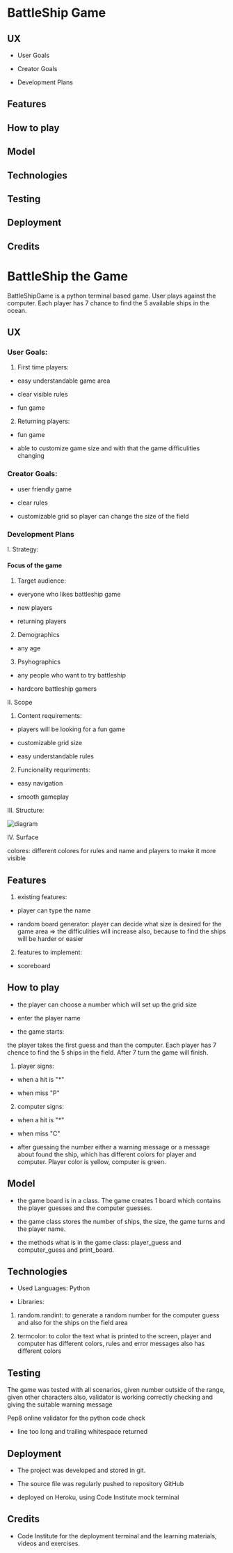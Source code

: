 # BattleShip Game

## UX

- User Goals

- Creator Goals

- Development Plans

## Features

## How to play

## Model

## Technologies

## Testing

## Deployment

## Credits

# BattleShip the Game

BattleShipGame is a python terminal based game. User plays against the computer. Each player has 7 chance to find the 5 available ships in the ocean.

## UX

### User Goals:

1. First time players:

- easy understandable game area

- clear visible rules

- fun game

2. Returning players:

- fun game

- able to customize game size and with that the game difficulities changing

### Creator Goals:

- user friendly game

- clear rules

- customizable grid so player can change the size of the field

### Development Plans

I. Strategy:

#### Focus of the game

1. Target audience:

- everyone who likes battleship game

- new players

- returning players

2. Demographics

- any age

3. Psyhographics

- any people who want to try battleship

- hardcore battleship gamers

II. Scope

1. Content requirements:

- players will be looking for a fun game

- customizable grid size

- easy understandable rules

2. Funcionality requriments:

- easy navigation

- smooth gameplay

III. Structure:

![diagram](assets/battleshipdg.png)

IV. Surface

colores: different colores for rules and name and players to make it more visible

## Features

1. existing features:

- player can type the name

- random board generator: player can decide what size is desired for the game area => the difficulities will increase also, because to find the ships will be harder or easier

2. features to implement:

- scoreboard 

## How to play

- the player can choose a number which will set up the grid size

- enter the player name

- the game starts: 

the player takes the first guess and than the computer. Each player has 7 chence to find the 5 ships in the field. After 7 turn the game will finish.

1. player signs: 

- when a hit is "*"

- when miss "P"

2. computer signs:

- when a hit is "*"

- when miss "C"

- after guessing the number either a warning message or a message about found the ship, which has different colors for player and computer. Player color is yellow, computer is green.

## Model

- the game board is in a class. The game creates 1 board which contains the player guesses and the computer guesses. 

- the game class stores the number of ships, the size, the game turns and the player name.

- the methods what is in the game class: player_guess and computer_guess and print_board.

## Technologies

- Used Languages: Python

- Libraries: 
1. random.randint: to generate a random number for the computer guess and also for the ships on the field area

2. termcolor: to color the text what is printed to the screen, player and computer has different colors, rules and error messages also has different colors

## Testing

The game was tested with all scenarios, given number outside of the range, given other characters also, validator is working correctly checking and giving the suitable warning message

Pep8 online validator for the python code check

- line too long and trailing whitespace returned

## Deployment

- The project was developed and stored in git.

- The source file was regularly pushed to repository GitHub 

- deployed on Heroku, using Code Institute mock terminal

## Credits

- Code Institute for the deployment terminal and the learning materials, videos and exercises.




